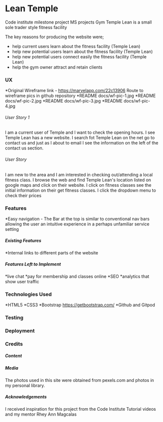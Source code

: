 # Lean Temple
Code institute milestone project MS projects Gym
Temple Lean is a small sole trader style fitness facility

The key reasons for producing the website were;
* help current users learn about the fitness facility (Temple Lean)
* help new potential users learn about the fitness facility (Temple Lean)
* help new potential users connect easily the fitness facility (Temple Lean)
* help the gym owner attract and retain clients

### UX
*Original Wireframe link - https://marvelapp.com/22c13906
Route to wireframe pics in github repository 
*README docs/wf-pic-1.jpg
*README docs/wf-pic-2.jpg
*README docs/wf-pic-3.jpg
*README docs/wf-pic-4.jpg

###### User Story 1
I am a current user of Temple and I want to check the opening hours. I see Temple Lean has a new website. I search fot Temple Lean on the net go to contact us and just as I about to email I see the information on the left of the contact us section. 

###### User Story 
I am new to the area and I am interested in checking out/attending a local fitness class. I browse the web and find Temple Lean's location listed on google maps and click on their website. I click on fitness classes see the initial information on their get fitness classes. I click the dropdown menu to check their prices

### Features
*Easy navigation - The Bar at the top is similar to conventional nav bars allowing the user an intuitive experience in a perhaps unfamiliar service setting

##### Existing Features
*Internal links to different parts of the website

##### Features Left to Implement
*live chat
*pay for membership and classes online
*SEO
*analytics that show user traffic

### Technologies Used
*HTML5
*CSS3 
*Bootstrap https://getbootstrap.com/
*Github and Gitpod

### Testing

### Deployment
### Credits
##### Content

##### Media
The photos used in this site were obtained from pexels.com and photos in my personal library.

##### Acknowledgements
I received inspiration for this project from the Code Institute Tutorial videos and my mentor Rhey Ann Magcalas